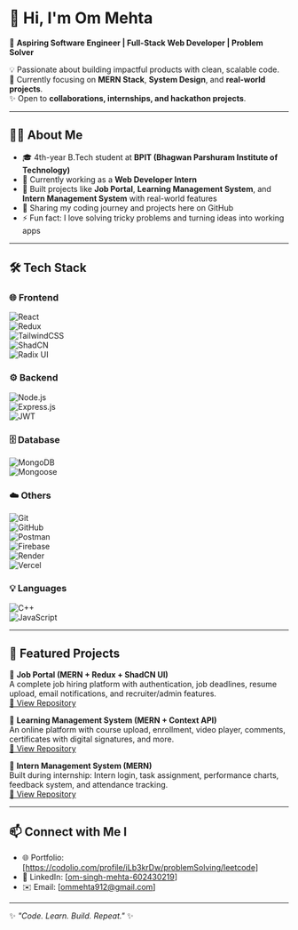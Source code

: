 # 👋 Hi, I'm Om Mehta  

🚀 **Aspiring Software Engineer | Full-Stack Web Developer | Problem Solver**  

💡 Passionate about building impactful products with clean, scalable code.  
🎯 Currently focusing on **MERN Stack**, **System Design**, and **real-world projects**.  
✨ Open to **collaborations, internships, and hackathon projects**.  

---

## 🧑‍💻 About Me  
- 🎓 4th-year B.Tech student at **BPIT (Bhagwan Parshuram Institute of Technology)**  
- 💼 Currently working as a **Web Developer Intern**  
- 🔭 Built projects like **Job Portal**, **Learning Management System**, and **Intern Management System** with real-world features  
- 📝 Sharing my coding journey and projects here on GitHub  
- ⚡ Fun fact: I love solving tricky problems and turning ideas into working apps  

---

## 🛠️ Tech Stack  

### 🌐 Frontend  
![React](https://img.shields.io/badge/-React-61DAFB?style=for-the-badge&logo=react&logoColor=000)  
![Redux](https://img.shields.io/badge/-Redux-764ABC?style=for-the-badge&logo=redux&logoColor=fff)  
![TailwindCSS](https://img.shields.io/badge/-TailwindCSS-38B2AC?style=for-the-badge&logo=tailwind-css&logoColor=fff)  
![ShadCN](https://img.shields.io/badge/-ShadCN_UI-000000?style=for-the-badge&logo=shadcnui&logoColor=fff)  
![Radix UI](https://img.shields.io/badge/-Radix_UI-161618?style=for-the-badge&logo=radixui&logoColor=fff)  

### ⚙️ Backend  
![Node.js](https://img.shields.io/badge/-Node.js-339933?style=for-the-badge&logo=node.js&logoColor=fff)  
![Express.js](https://img.shields.io/badge/-Express.js-000000?style=for-the-badge&logo=express&logoColor=fff)  
![JWT](https://img.shields.io/badge/-JWT-000000?style=for-the-badge&logo=jsonwebtokens&logoColor=fff)  

### 🗄️ Database  
![MongoDB](https://img.shields.io/badge/-MongoDB-47A248?style=for-the-badge&logo=mongodb&logoColor=fff)  
![Mongoose](https://img.shields.io/badge/-Mongoose-880000?style=for-the-badge&logo=mongoose&logoColor=fff)  

### ☁️ Others  
![Git](https://img.shields.io/badge/-Git-F05032?style=for-the-badge&logo=git&logoColor=fff)  
![GitHub](https://img.shields.io/badge/-GitHub-181717?style=for-the-badge&logo=github&logoColor=fff)  
![Postman](https://img.shields.io/badge/-Postman-FF6C37?style=for-the-badge&logo=postman&logoColor=fff)  
![Firebase](https://img.shields.io/badge/-Firebase-FFCA28?style=for-the-badge&logo=firebase&logoColor=000)  
![Render](https://img.shields.io/badge/-Render-46E3B7?style=for-the-badge&logo=render&logoColor=000)  
![Vercel](https://img.shields.io/badge/-Vercel-000000?style=for-the-badge&logo=vercel&logoColor=fff)  

### 💡 Languages  
![C++](https://img.shields.io/badge/-C++-00599C?style=for-the-badge&logo=cplusplus&logoColor=fff)  
![JavaScript](https://img.shields.io/badge/-JavaScript-F7DF1E?style=for-the-badge&logo=javascript&logoColor=000)

---

## 📌 Featured Projects  

🔹 **Job Portal (MERN + Redux + ShadCN UI)**  
A complete job hiring platform with authentication, job deadlines, resume upload, email notifications, and recruiter/admin features.  
[🔗 View Repository](#)  

🔹 **Learning Management System (MERN + Context API)**  
An online platform with course upload, enrollment, video player, comments, certificates with digital signatures, and more.  
[🔗 View Repository](#)  

🔹 **Intern Management System (MERN)**  
Built during internship: Intern login, task assignment, performance charts, feedback system, and attendance tracking.  
[🔗 View Repository](#) 

---

## 📫 Connect with Me  I 
- 🌐 Portfolio: [https://codolio.com/profile/iLb3krDw/problemSolving/leetcode]  
- 💼 LinkedIn: [[om-singh-mehta-602430219](https://www.linkedin.com/in/om-singh-mehta-602430219?utm_source=share&utm_campaign=share_via&utm_content=profile&utm_medium=android_app)]  
- ✉️ Email: [ommehta912@gmail.com]  


---

✨ *"Code. Learn. Build. Repeat."* ✨
